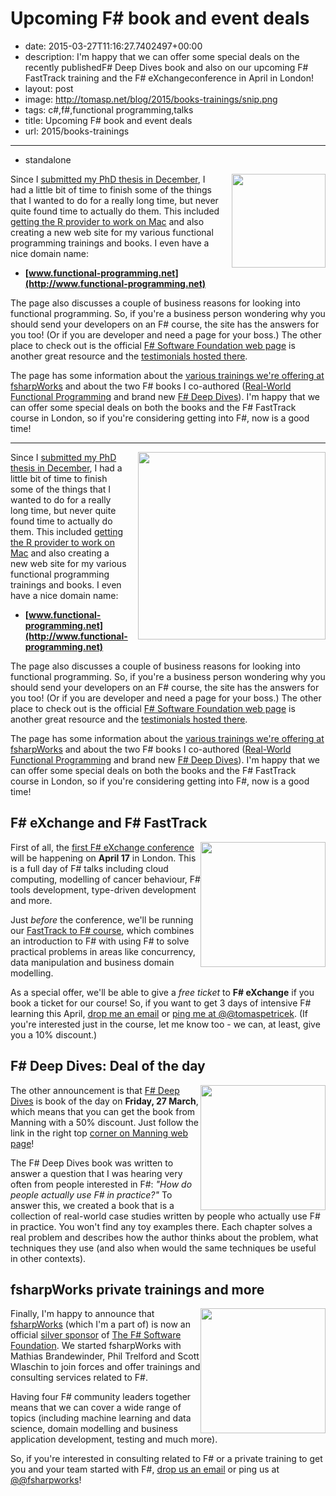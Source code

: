 Upcoming F# book and event deals
================================

 - date: 2015-03-27T11:16:27.7402497+00:00
 - description: I'm happy that we can offer some special deals on the recently publishedF# Deep Dives book and also on our upcoming F# FastTrack training and the F# eXchangeconference in April in London!
 - layout: post
 - image: http://tomasp.net/blog/2015/books-trainings/snip.png
 - tags: c#,f#,functional programming,talks
 - title: Upcoming F# book and event deals
 - url: 2015/books-trainings

--------------------------------------------------------------------------------
 - standalone

<a href="http://www.functional-programming.net">
<img src="http://tomasp.net/blog/2015/books-trainings/snip.png" style="width:150px;float:right;margin:0px 0px 15px 15px" />
</a>

Since I [submitted my PhD thesis in December](https://twitter.com/tomaspetricek/status/544531884030840832),
I had a little bit of time to finish some of the things that I wanted to do for a really long time, but
never quite found time to actually do them. This included [getting the R provider to work on 
Mac](http://bluemountaincapital.github.io/FSharpRProvider/mac-and-linux.html) and also creating a new 
web site for my various functional programming trainings and books. I even have a nice domain name:

 - **[www.functional-programming.net](http://www.functional-programming.net)**

The page also discusses a couple of business reasons for looking into functional programming. So, if you're
a business person wondering why you should send your developers on an F# course, the site has the answers
for you too! (Or if you are developer and need a page for your boss.) The other place to check out is the
official [F# Software Foundation web page](http://www.fsharp.org) is another great resource and the
[testimonials hosted there](http://fsharp.org/testimonials/).

The page has some information about the [various trainings we're offering at fsharpWorks](http://functional-programming.net/#trainings)
and about the two F# books I co-authored ([Real-World Functional Programming](http://functional-programming.net/rwfp/) and 
brand new [F# Deep Dives](http://functional-programming.net/deepdives/)). 
I'm happy that we can offer some special deals on both the books and the F# FastTrack course in London, 
so if you're considering getting into F#, now is a good time!

--------------------------------------------------------------------------------


<a href="http://www.functional-programming.net">
<img src="http://tomasp.net/blog/2015/books-trainings/snip.png" style="width:300px;float:right;margin:0px 0px 15px 15px" />
</a>

Since I [submitted my PhD thesis in December](https://twitter.com/tomaspetricek/status/544531884030840832),
I had a little bit of time to finish some of the things that I wanted to do for a really long time, but
never quite found time to actually do them. This included [getting the R provider to work on 
Mac](http://bluemountaincapital.github.io/FSharpRProvider/mac-and-linux.html) and also creating a new 
web site for my various functional programming trainings and books. I even have a nice domain name:

 - **[www.functional-programming.net](http://www.functional-programming.net)**

The page also discusses a couple of business reasons for looking into functional programming. So, if you're
a business person wondering why you should send your developers on an F# course, the site has the answers
for you too! (Or if you are developer and need a page for your boss.) The other place to check out is the
official [F# Software Foundation web page](http://www.fsharp.org) is another great resource and the
[testimonials hosted there](http://fsharp.org/testimonials/).

The page has some information about the [various trainings we're offering at fsharpWorks](http://functional-programming.net/#trainings)
and about the two F# books I co-authored ([Real-World Functional Programming](http://functional-programming.net/rwfp/) and 
brand new [F# Deep Dives](http://functional-programming.net/deepdives/)). 
I'm happy that we can offer some special deals on both the books and the F# FastTrack course in London, 
so if you're considering getting into F#, now is a good time!

F# eXchange and F# FastTrack
----------------------------

<img src="fsex.png" style="float:right; maring:0px 0px 15px 15px;width:200px" />

First of all, the [first F# eXchange conference](https://skillsmatter.com/conferences/6724-fsharp-exchange-2015) 
will be happening on **April 17** in London. This is a full day of F# talks including cloud computing,
modelling of cancer behaviour, F# tools development, type-driven development and more.

Just _before_ the conference, we'll be running our [FastTrack to F# course](https://skillsmatter.com/courses/473-tomas-petricek-phil-trelford-fast-track-to-fsharp),
which combines an introduction to F# with using F# to solve practical problems in areas like concurrency, 
data manipulation and business domain modelling. 

As a special offer, we'll be able to give a *free ticket* to **F# eXchange** if you book a ticket for our course!
So, if you want to get 3 days of intensive F# learning this April, [drop me an email](mailto:tomas@tomasp.net)
or [ping me at @@tomaspetricek](http://twitter.com/tomaspetricek). (If you're interested just in the course, let
me know too - we can, at least, give you a 10% discount.)

F# Deep Dives: Deal of the day
-------------------------------

<img src="deep.png" style="float:right; maring:0px 0px 15px 15px;width:200px" />

The other announcement is that [F# Deep Dives](http://manning.com/petricek2/) is book of the day on 
**Friday, 27 March**, which means that you can get the book from Manning with a 50% discount. Just 
follow the link in the right top [corner on Manning web page](http://manning.com/)!

The F# Deep Dives book was written to answer a question that I was hearing very often from people
interested in F#: _"How do people actually use F# in practice?"_ To answer this, we created a book
that is a collection of real-world case studies written by people who actually use F# in practice.
You won't find any toy examples there. Each chapter solves a real problem and describes how the 
author thinks about the problem, what techniques they use (and also when would the same techniques
be useful in other contexts).

fsharpWorks private trainings and more
--------------------------------------

<img src="fsharpworks.png" style="float:right; maring:0px 0px 15px 15px;width:200px" />

Finally, I'm happy to announce that [fsharpWorks](http://www.fsharpworks.com/) (which I'm a part
of) is now an official [silver sponsor](http://foundation.fsharp.org/member_roster?page=5) of 
[The F# Software Foundation](http://foundation.fsharp.org/). We started fsharpWorks with
Mathias Brandewinder, Phil Trelford and Scott Wlaschin to join forces and offer trainings and 
consulting services related to F#.

Having four F# community leaders together means that we can cover a wide range of topics (including
machine learning and data science, domain modelling and business application development, testing and much more).

So, if you're interested in consulting related to F# or a private training to get you and your 
team started with F#, [drop us an email](mailto:info@fsharpworks.com) or ping us at 
[@@fsharpworks](http://twitter.com/fsharpworks)!